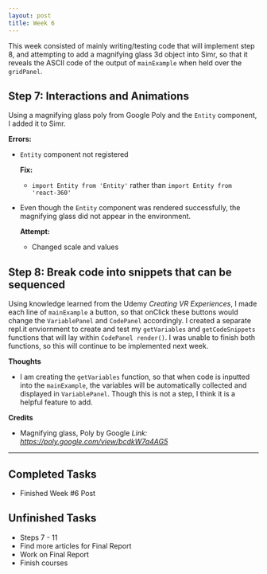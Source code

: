 ```yaml
---
layout: post
title: Week 6
---
```


This week consisted of mainly writing/testing code that will implement step 8, and attempting to add a magnifying glass 3d object into Simr, so that it reveals the ASCII code of the output of `mainExample` when held over the `gridPanel`.

## Step 7: Interactions and Animations ##
Using a magnifying glass poly from Google Poly and the `Entity` component, I added it to Simr.

**Errors:**
 - `Entity` component not registered 
    
    **Fix:**
     - `import Entity from 'Entity'` rather than `import Entity from 'react-360'`
     
 - Even though the `Entity` component was rendered successfully, the magnifying glass did not appear in the environment.  
   
   **Attempt:**
     - Changed scale and  values 

## Step 8: Break code into snippets that can be sequenced ##
 Using knowledge learned from the Udemy *Creating VR Experiences*, I made each line of `mainExample` a button, so that onClick these buttons would change the `VariablePanel` and `CodePanel` accordingly. I created a separate repl.it enviornment to create and test my `getVariables` and `getCodeSnippets` functions that will lay within `CodePanel render()`. I was unable to finish both functions, so this will continue to be implemented next week. 
 
**Thoughts**
- I am creating the `getVariables` function, so that when code is inputted into the `mainExample`, the variables will be automatically collected and displayed in `VariablePanel`. Though this is not a step, I think it is a helpful feature to add. 

**Credits**
  - Magnifying glass, Poly by Google *Link: https://poly.google.com/view/bcdkW7a4AG5*
  
*****


  ## Completed Tasks
  - Finished Week #6 Post
  
  ## Unfinished Tasks
  - Steps 7 - 11
  - Find more articles for Final Report
  - Work on Final Report
  - Finish courses
